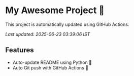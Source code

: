 # My Awesome Project 🚀

This project is automatically updated using GitHub Actions.

_Last updated: 2025-06-23 03:39:06 IST_

## Features
- Auto-update README using Python 🐍
- Auto Git push with GitHub Actions 🤖
